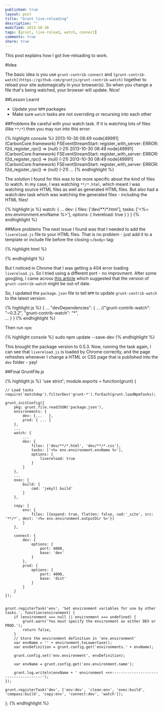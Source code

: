 ```yaml
---
published: true
layout: post
title: "Grunt live-reloading"
description: ""
modified: 2013-10-30
tags: [grunt, live-reload, watch, connect]
comments: true
share: true 
---
```


This post explains how I got live-reloading to work.

#Idea

The basic idea is you use `grunt-contrib-connect` and `[grunt-contrib-watch](https://github.com/gruntjs/grunt-contrib-watch)` together to reload your site automagically in your browser(s).
So when you change a file that's being watched, your browser will update. Nice! 

##Lesson Learnt
- Update your `NPM` packages
- Make sure `watch` tasks are not overriding or recursing into each other

##Problems
Be careful with your watch task. If it is watching lots of files (like `**/*`) then you may run into this error:

{% highlight console %}
2013-10-30 08:49 node[49991] (CarbonCore.framework) FSEventStreamStart: register_with_server: ERROR: f2d_register_rpc() => (null) (-21)
2013-10-30 08:49 node[49991] (CarbonCore.framework) FSEventStreamStart: register_with_server: ERROR: f2d_register_rpc() => (null) (-21)
2013-10-30 08:49 node[49991] (CarbonCore.framework) FSEventStreamStart: register_with_server: ERROR: f2d_register_rpc() => (null) (-21)
...
{% endhighlight %}

The solution I found for this was to be more specific about the kind of files to watch. In my case, I was watching `**/*.html`, which meant
I was watching source HTML files as well as generated HTML files. But also had a watch:dev task which was watching the generated files - including
the HTML files!

{% highlight js %}
watch: {
...
	dev: {
		files: ['dev/**/*.html'],
		tasks: ['<%= env.environment.envName %>'],
		options: {
			livereload: true
		}
	}
}
{% endhighlight %}

##More problems
The next issue I found was that I needed to add the `livereload.js` file to your HTML files. That is no problem - just add it to a template or
include file before the closing `</body>` tag:

{% highlight html %}
<script src="//localhost:35729/livereload.js"></script>
{% endhighlight %}

But I noticed in Chrome that I was getting a 404 error loading `livereload.js`. So I tried using a different port - no improvment. 
After some googling, I came across [this article](http://stackoverflow.com/questions/16553549/grunt-live-reload-via-watch) which suggested
that the version of `grunt-contrib-watch` might be out-of date.

So, I updated the `package.json` file to tell `NPM` to update `grunt-contrib-watch` to the latest version: 

{% highlight js %}
{
  ...
  "devDependencies": {
    ...
    //"grunt-contrib-watch": "~0.3.2",
    "grunt-contrib-watch": "*",  
   ...
  }
}
{% endhighlight %}

Then run `npm`:

{% highlight console %}
sudo npm update --save-dev
{% endhighlight %}

This brought the package version to 0.5.3. Now, running the task again, I can see that `livereload.js` is loaded by Chrome correctly,
 and the page refreshes whenever I change a HTML or CSS page that is published into the `dev` folder - yay!


##Final GruntFile.js

{% highlight js %}
'use strict';
module.exports = function(grunt) {

	// Load tasks
	require('matchdep').filterDev('grunt-*').forEach(grunt.loadNpmTasks);
	
	grunt.initConfig({
		pkg: grunt.file.readJSON('package.json'),
		environments: {
			dev: {...	},
			prod: {	...	}
		},
		...
		watch: {
			...
			dev: {
				files: ['dev/**/*.html', 'dev/**/*.css'],
				tasks: ['<%= env.environment.envName %>'],
				options: {
					livereload: true
				}
			}
		},
		...
		exec: {
			build: {
				cmd: 'jekyll build'
			}
		},
		
		copy: {
			env: {
				files: [{expand: true, flatten: false, cwd:'_site', src: '**/*', dest: '<%= env.environment.outputDir %>'}]
			}
		},
		
		connect: {
			dev: {
				options: {
					port: 4000,
					base: 'dev'
				}
			},
			prod: {
				options: {
					port: 4000,
					base: 'dist'
				}
			}
		}
	});
	
	
	grunt.registerTask('env', 'Set environment variables for use by other tasks.', function(environment) {
		if (environment === null || environment === undefined) {
			grunt.warn('You must specify the environment as either DEV or PROD.');
			return false;
		}
		// Store the environment definition in 'env.environment'
		var envName = '' + environment.toLowerCase();
		var envDefinition = grunt.config.get('environments.' + envName);
		
		grunt.config.set('env.environment', envDefinition);
		
		var envName = grunt.config.get('env.environment.name');
		
		grunt.log.writeln(envName + ' environment <<<--------------------------------------');
	});
	
	grunt.registerTask('dev', ['env:dev', 'clean:env', 'exec:build', 'compass:build', 'copy:env', 'connect:dev', 'watch']);
};
{% endhighlight %}


